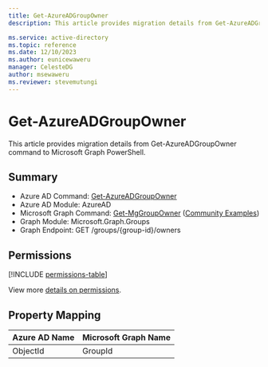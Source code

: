 ```yaml
---
title: Get-AzureADGroupOwner
description: This article provides migration details from Get-AzureADGroupOwner command to Microsoft Graph PowerShell.

ms.service: active-directory
ms.topic: reference
ms.date: 12/10/2023
ms.author: eunicewaweru
manager: CelesteDG
author: msewaweru
ms.reviewer: stevemutungi
---
```


# Get-AzureADGroupOwner

This article provides migration details from Get-AzureADGroupOwner command to Microsoft Graph PowerShell.

## Summary

+ Azure AD Command: [Get-AzureADGroupOwner](/powershell/module/azuread/get-azureadgroupowner)
+ Azure AD Module: AzureAD
+ Microsoft Graph Command: [Get-MgGroupOwner](/powershell/module/microsoft.graph.groups/get-mggroupowner) ([Community Examples](https://github.com/orgs/msgraph/discussions?discussions_q=Get-MgGroupOwner))
+ Graph Module: Microsoft.Graph.Groups
+ Graph Endpoint:  GET /groups/{group-id}/owners

## Permissions

[!INCLUDE [permissions-table](~/graphref/api-reference/v1.0/includes/permissions/group-list-owners-permissions.md)]

View more [details on permissions](/graph/api/group-list-owners#permissions).

## Property Mapping

|Azure AD Name|Microsoft Graph Name|
|---|---|
|ObjectId|GroupId|